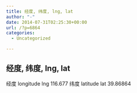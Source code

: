 ```yaml
---
title: 经度, 纬度, lng, lat
author: "-"
date: 2014-07-31T02:25:30+00:00
url: /?p=6864
categories:
  - Uncategorized

---
```

## 经度, 纬度, lng, lat

经度 longitude   lng    116.677
纬度 latitude    lat    39.86864
